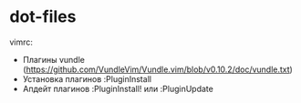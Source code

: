 # dot-files

vimrc:
- Плагины vundle (https://github.com/VundleVim/Vundle.vim/blob/v0.10.2/doc/vundle.txt)
- Установка плагинов :PluginInstall
- Апдейт плагинов :PluginInstall! или :PluginUpdate
